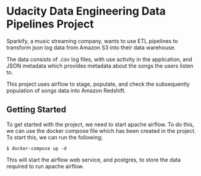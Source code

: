 # Udacity Data Engineering Data Pipelines Project

Sparkify, a music streaming company, wants to use ETL pipelines to transform json log data from Amazon S3 into their data warehouse. 

The data consists of .csv log files, with use activity in the application, and JSON metadata which provides metadata about the songs the users listen to.

This project uses airflow to stage, populate, and check the subsequently population of songs data into Amazon Redshift. 

## Getting Started

To get started with the project, we need to start apache airflow. To do this, we can use the docker compose file which has been created in the project. To start this, we can run the following;

```
$ docker-compose up -d 
```

This will start the airflow web service, and postgres, to store the data required to run apache airflow. 


